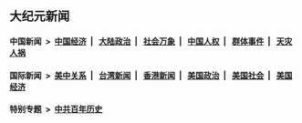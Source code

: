 ## 大纪元新闻

#### 中国新闻 &nbsp;>&nbsp; [中国经济](indexes/ncid283/README.md?02080445) &nbsp;| &nbsp; [大陆政治](indexes/ncid277/README.md?02080445) &nbsp;| &nbsp; [社会万象](indexes/ncid282/README.md?02080445) &nbsp;| &nbsp; [中国人权](indexes/ncid278/README.md?02080445) &nbsp;| &nbsp; [群体事件](indexes/ncid279/README.md?02080445) &nbsp;| &nbsp; [天灾人祸](indexes/ncid280/README.md?02080445)

#### 国际新闻 &nbsp;>&nbsp; [美中关系](indexes/nf1412576/README.md?02080445) &nbsp;| &nbsp; [台湾新闻](indexes/ncid1349361/README.md?02080445) &nbsp;| &nbsp; [香港新闻](indexes/ncid1349362/README.md?02080445) &nbsp;| &nbsp; [美国政治](indexes/ncid1078159/README.md?02080445) &nbsp;| &nbsp; [美国社会](indexes/ncid1078160/README.md?02080445) &nbsp;| &nbsp; [美国经济](indexes/ncid1078158/README.md?02080445)

#### 特别专题 &nbsp;>&nbsp; [中共百年历史](https://github.com/epoch-news/epoch-special/blob/master/README.md?02080445)  
